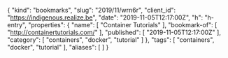 {
  "kind": "bookmarks",
  "slug": "2019/11/wrn6r",
  "client_id": "https://indigenous.realize.be",
  "date": "2019-11-05T12:17:00Z",
  "h": "h-entry",
  "properties": {
    "name": [
      "Container Tutorials"
    ],
    "bookmark-of": [
      "http://containertutorials.com/"
    ],
    "published": [
      "2019-11-05T12:17:00Z"
    ],
    "category": [
      "containers",
      "docker",
      "tutorial"
    ]
  },
  "tags": [
    "containers",
    "docker",
    "tutorial"
  ],
  "aliases": [
  ]
}
